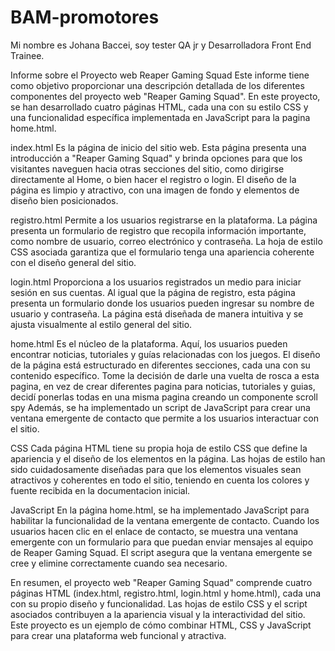 # BAM-promotores
Mi nombre es Johana Baccei, soy tester QA jr y Desarrolladora Front End Trainee.

Informe sobre el Proyecto web Reaper Gaming Squad
Este informe tiene como objetivo proporcionar una descripción detallada de los diferentes componentes del proyecto web "Reaper Gaming Squad". En este proyecto, se han desarrollado cuatro páginas HTML, cada una con su estilo CSS y una funcionalidad específica implementada en JavaScript para la pagina home.html.

index.html
Es la página de inicio del sitio web. Esta página presenta una introducción a "Reaper Gaming Squad" y brinda opciones para que los visitantes naveguen hacia otras secciones del sitio, como dirigirse directamente al Home, o bien hacer el registro o login. El diseño de la página es limpio y atractivo, con una imagen de fondo y elementos de diseño bien posicionados.

registro.html
Permite a los usuarios registrarse en la plataforma. La página presenta un formulario de registro que recopila información importante, como nombre de usuario, correo electrónico y contraseña. La hoja de estilo CSS asociada garantiza que el formulario tenga una apariencia coherente con el diseño general del sitio.

login.html
Proporciona a los usuarios registrados un medio para iniciar sesión en sus cuentas. Al igual que la página de registro, esta página presenta un formulario donde los usuarios pueden ingresar su nombre de usuario y contraseña. La página está diseñada de manera intuitiva y se ajusta visualmente al estilo general del sitio.

home.html
Es el núcleo de la plataforma. Aquí, los usuarios pueden encontrar noticias, tutoriales y guías relacionadas con los juegos. El diseño de la página está estructurado en diferentes secciones, cada una con su contenido específico. Tome la decisión de darle una vuelta de rosca a esta pagina, en vez de crear diferentes pagina para noticias, tutoriales y guias, decidí ponerlas todas en una misma pagina creando un componente scroll spy Además, se ha implementado un script de JavaScript para crear una ventana emergente de contacto que permite a los usuarios interactuar con el sitio.

CSS
Cada página HTML tiene su propia hoja de estilo CSS que define la apariencia y el diseño de los elementos en la página. Las hojas de estilo han sido cuidadosamente diseñadas para que los elementos visuales sean atractivos y coherentes en todo el sitio, teniendo en cuenta los colores y fuente recibida en la documentacion inicial.

JavaScript
En la página home.html, se ha implementado JavaScript para habilitar la funcionalidad de la ventana emergente de contacto. Cuando los usuarios hacen clic en el enlace de contacto, se muestra una ventana emergente con un formulario para que puedan enviar mensajes al equipo de Reaper Gaming Squad. El script asegura que la ventana emergente se cree y elimine correctamente cuando sea necesario.

En resumen, el proyecto web "Reaper Gaming Squad" comprende cuatro páginas HTML (index.html, registro.html, login.html y home.html), cada una con su propio diseño y funcionalidad. Las hojas de estilo CSS y el script asociados contribuyen a la apariencia visual y la interactividad del sitio. Este proyecto es un ejemplo de cómo combinar HTML, CSS y JavaScript para crear una plataforma web funcional y atractiva.
